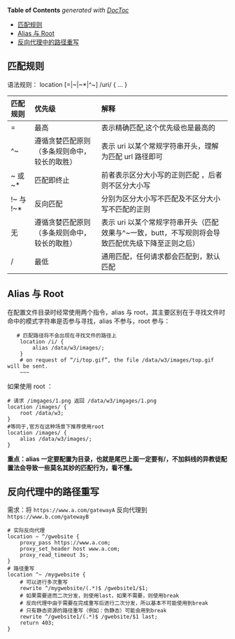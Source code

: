 <!-- START doctoc generated TOC please keep comment here to allow auto update -->
<!-- DON'T EDIT THIS SECTION, INSTEAD RE-RUN doctoc TO UPDATE -->

**Table of Contents** _generated with [DocToc](https://github.com/thlorenz/doctoc)_

- [匹配规则](#匹配规则)
- [Alias 与 Root](#alias-与-root)
- [反向代理中的路径重写](#反向代理中的路径重写)

<!-- END doctoc generated TOC please keep comment here to allow auto update -->

## 匹配规则

语法规则： location [=|~|~*|^~] /uri/ { … }

| 匹配规则   | 优先级                                       | 解释                                                                                              |
| :--------- | :------------------------------------------- | :------------------------------------------------------------------------------------------------ |
| =          | 最高                                         | 表示精确匹配,这个优先级也是最高的                                                                 |
| ^~         | 遵循贪婪匹配原则（多条规则命中，较长的取胜） | 表示 uri 以某个常规字符串开头，理解为匹配 url 路径即可                                            |
| ~ 或 ~\*   | 匹配即终止                                   | 前者表示区分大小写的正则匹配 ，后者则不区分大小写                                                 |
| !~ 与 !~\* | 反向匹配                                     | 分别为区分大小写不匹配及不区分大小写不匹配的正则                                                  |
| 无         | 遵循贪婪匹配原则（多条规则命中，较长的取胜） | 表示 uri 以某个常规字符串开头（匹配效果与^~一致，butt，不写规则将会导致匹配优先级下降至正则之后） |
| /          | 最低                                         | 通用匹配，任何请求都会匹配到，默认匹配                                                            |

## Alias 与 Root

在配置文件目录时经常使用两个指令，alias 与 root，其主要区别在于寻找文件时命中的模式字符串是否参与寻找，alias 不参与，root 参与：

```nginx
   # 匹配路径将不会出现在寻找文件的路径上
    location /i/ {
        alias /data/w3/images/;
    }
    # on request of “/i/top.gif”, the file /data/w3/images/top.gif will be sent.
    ~~~
```

如果使用 root ：

```nginx
# 请求 /imgages/1.png 返回 /data/w3/imgages/1.png
location /images/ {
    root /data/w3;
}
#等同于,官方在这种场景下推荐使用root
location /images/ {
    alias /data/w3/images/;
}
```

**重点：alias 一定要配置为目录，也就是尾巴上面一定要有/，不加斜线的异教徒配置法会导致一些莫名其妙的匹配行为，看不懂。**

## 反向代理中的路径重写

需求：将 `https://www.a.com/gatewayA` 反向代理到 `https://www.b.com/gatewayB`

```nginx
# 实际反向代理
location ~ ^/gwebsite {
    proxy_pass https://www.a.com;
    proxy_set_header host www.a.com;
    proxy_read_timeout 3s;
}
# 路径重写
location ^~ /mygwebsite {
    # 可以进行多次重写
    rewrite ^/mygwebsite/(.*)$ /gwebsite1/$1;
    # 如果需要进而二次分发，则使用last，如果不需要，则使用break
    # 反向代理中由于需要在完成重写后进行二次分发，所以基本不可能使用到break
    # 只有静态资源的路径重写（例如：伪静态）可能会用到break
    rewrite ^/gwebsite1/(.*)$ /gwebsite/$1 last;
    return 403;
}
```
